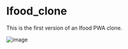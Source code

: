 # Ifood_clone
 
This is the first version of an Ifood PWA clone.

![image](https://user-images.githubusercontent.com/43273225/129491585-a0e3b08f-dedc-4557-940f-733f704f4d99.png)

